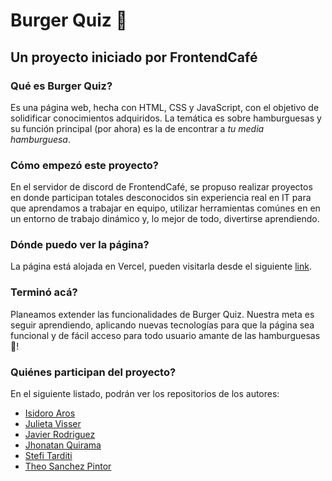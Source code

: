 # Burger Quiz 🍔
## Un proyecto iniciado por FrontendCafé

### Qué es Burger Quiz?
Es una página web, hecha con HTML, CSS y JavaScript, con el objetivo de solidificar conocimientos adquiridos. La temática es sobre hamburguesas y su función principal (por ahora) es la de encontrar a *tu media hamburguesa*.

### Cómo empezó este proyecto?
En el servidor de discord de FrontendCafé, se propuso realizar proyectos en donde participan totales desconocidos sin experiencia real en IT para que aprendamos a trabajar en equipo, utilizar herramientas comúnes en en un entorno de trabajo dinámico y, lo mejor de todo, divertirse aprendiendo.

### Dónde puedo ver la página?
La página está alojada en Vercel, pueden visitarla desde el siguiente [link](https://burger-quiz.vercel.app/).

### Terminó acá?
Planeamos extender las funcionalidades de Burger Quiz. Nuestra meta es seguir aprendiendo, aplicando nuevas tecnologías para que la página sea funcional y de fácil acceso para todo usuario amante de las hamburguesas 🍔!

### Quiénes participan del proyecto?
En el siguiente listado, podrán ver los repositorios de los autores:
- [Isidoro Aros](https://github.com/IsidoroAros)
- [Julieta Visser](https://github.com/julietafrancina)
- [Javier Rodriguez](https://github.com/JaviCeRodriguez)
- [Jhonatan Quirama](https://github.com/kira4489)
- [Stefi Tarditi](https://github.com/Stefigt)
- [Theo Sanchez Pintor](https://github.com/TheoJSP)
